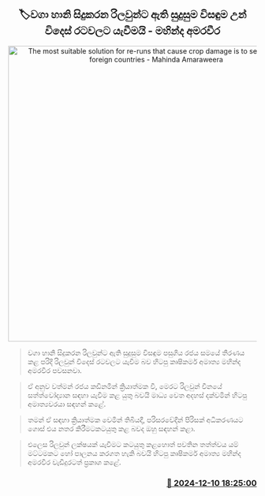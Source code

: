 <p align='center'><b><h2 align='center' title='The most suitable solution for re-runs that cause crop damage is to send them to foreign countries - Mahinda Amaraweera'>🏷වගා හානි සිදුකරන රිලවුන්ට ඇති සුදුසුම විසඳුම උන් විදෙස් රටවලට යැවීමයි - මහින්ද අමරවීර</h2></b></p>
<p align='center'><img src='https://helakuru.sgp1.cdn.digitaloceanspaces.com/esana/images/lib/mahinda-amaraweera-2-archived.jpg' width='600' alt='The most suitable solution for re-runs that cause crop damage is to send them to foreign countries - Mahinda Amaraweera'></p>

> වගා හානි සිදුකරන රිලවුන්ට ඇති සුදුසුම විසඳුම පසුගිය රජය සමයේ තීරණය කළ පරිදි රිලවුන් විදෙස් රටවලට යැවීම බව හිටපු කෘෂිකර්ම අමාත්‍ය මහින්ද අමරවීර පවසනවා.

> ඒ අනුව වත්මන් රජය කඩිනමින් ක්‍රියාත්මක වී, මෙරට රිලවුන් චීනයේ සත්ත්වෝද්‍යාන සඳහා යැවීම කළ යුතු බවයි මාධ්‍ය වෙත අදහස් දක්වමින් හිටපු අමාත්‍යවරයා සඳහන් කළේ.

> තමන් ඒ සඳහා ක්‍රියාත්මක වෙමින් තිබියදී, පරිසරවේදීන් පිරිසක් අධිකරණයට ගොස් එය නතර කිරීමට ​කටයුතු කළ බවද ඔහු සඳහන් කළා.

> එලෙස රිලවුන් ලක්ෂයක් යැවීමට කටයුතු කළහොත් පවතින තත්ත්වය යම් මට්ටමකට හෝ පාලනය කරගත හැකි බවයි හිටපු කෘෂිකර්ම අමාත්‍ය මහින්ද අමරවීර වැඩිදුරටත් ප්‍රකාශ කළේ. 



<h3 align='right'><a href='https://www.helakuru.lk/esana/p/105810/'>📅 2024-12-10 18:25:00</a></h3>
